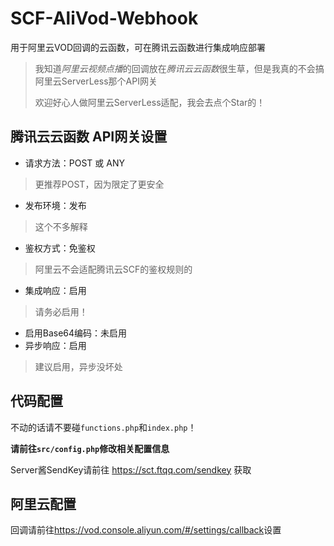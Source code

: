 # SCF-AliVod-Webhook

用于阿里云VOD回调的云函数，可在腾讯云函数进行集成响应部署

> 我知道*阿里云视频点播*的回调放在*腾讯云云函数*很生草，但是我真的不会搞阿里云ServerLess那个API网关
> 
> 欢迎好心人做阿里云ServerLess适配，我会去点个Star的！

## 腾讯云云函数 API网关设置

- 请求方法：POST 或 ANY  
> 更推荐POST，因为限定了更安全
- 发布环境：发布
> 这个不多解释
- 鉴权方式：免鉴权
> 阿里云不会适配腾讯云SCF的鉴权规则的
- 集成响应：启用
> 请务必启用！
- 启用Base64编码：未启用
- 异步响应：启用
> 建议启用，异步没坏处

## 代码配置

不动的话请不要碰`functions.php`和`index.php`！

**请前往`src/config.php`修改相关配置信息**

Server酱SendKey请前往 <https://sct.ftqq.com/sendkey> 获取

## 阿里云配置

回调请前往<https://vod.console.aliyun.com/#/settings/callback>设置